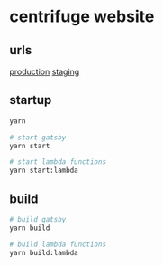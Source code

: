 # centrifuge website

## urls

[production](https://web.cntrfg.com/)
[staging](https://staging.web.cntrfg.com/)

## startup

```sh
yarn

# start gatsby
yarn start

# start lambda functions
yarn start:lambda
```

## build

```sh
# build gatsby
yarn build

# build lambda functions
yarn build:lambda
```
